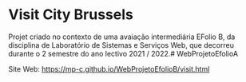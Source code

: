 # Visit City Brussels
Projet criado no contexto de uma avaiação intermediária EFolio B,
da disciplina de Laboratório de Sistemas e Serviços Web, que decorreu
durante o 2 semestre do ano lectivo 2021 / 2022.# WebProjetoEfolioA


Site Web: https://mp-c.github.io/WebProjetoEfolioB/visit.html
